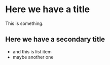 # Here we have a title

This is something.

## Here we have a secondary title

- and this is list item
- maybe another one